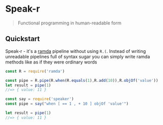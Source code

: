 Speak-r
==========
> Functional programming in human-readable form

Quickstart
----------
Speak-r - it's a [ramda](https://github.com/ramda/ramda) pipeline without using `R.(`.
Instead of writing unreadable pipelines full of syntax sugar you can simply write ramda methods like as if they were ordinary words

```js
const R = require('ramda')

const pipe = R.pipe(R.when(R.equals(1),R.add(10)),R.objOf('value'))
let result = pipe(1)
//=> { value: 11 }
```

```js
const say = require('speaker')
const pipe = say("when [ == 1 , + 10 ] objOf 'value'")

let result = pipe(1)
//=> { value: 11 }
```